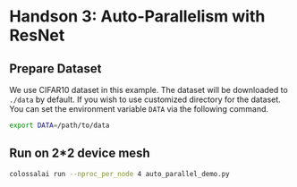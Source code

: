 # Handson 3: Auto-Parallelism with ResNet

## Prepare Dataset

We use CIFAR10 dataset in this example. The dataset will be downloaded to `./data` by default. 
If you wish to use customized directory for the dataset. You can set the environment variable `DATA` via the following command.

```bash
export DATA=/path/to/data
```


## Run on 2*2 device mesh

```bash
colossalai run --nproc_per_node 4 auto_parallel_demo.py
```

